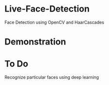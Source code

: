 # Live-Face-Detection
Face Detection using OpenCV and HaarCascades

# Demonstration

# To Do
Recognize particular faces using deep learning
